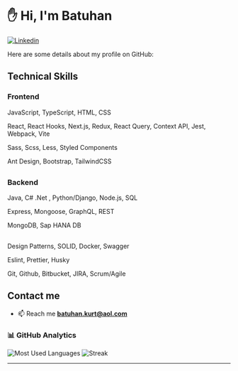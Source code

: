# :raised_hand: Hi, I'm Batuhan

[![Linkedin](https://img.shields.io/badge/LinkedIn-blue?style=flat&logo=linkedin&labelColor=blue)](https://www.linkedin.com/in/batuhan-kurt/)

Here are some details about my profile on GitHub:

## Technical Skills

### Frontend

JavaScript, TypeScript, HTML, CSS

React, React Hooks, Next.js, Redux, React Query, Context API, Jest, Webpack, Vite

Sass, Scss, Less, Styled Components

Ant Design, Bootstrap, TailwindCSS

##

### Backend

Java, C# .Net , Python/Django, Node.js, SQL

Express, Mongoose, GraphQL, REST

MongoDB, Sap HANA DB

##

Design Patterns, SOLID, Docker, Swagger 

Eslint, Prettier, Husky

Git, Github, Bitbucket, JIRA, Scrum/Agile



## Contact me

- 📫 Reach me **batuhan.kurt@aol.com**

### 📊 GitHub Analytics

![Most Used Languages](https://github-readme-stats.vercel.app/api/top-langs?username=xbkurt&show_icons=true&locale=en&layout=compact&langs_count=8&theme=algolia)
![Streak](https://github-readme-streak-stats.herokuapp.com?user=xbkurt&theme=algolia)

---
